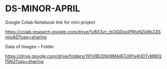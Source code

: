 # DS-MINOR-APRIL


Google Colab Notebook link for mini project


https://colab.research.google.com/drive/1vBX3vt_rbOQDqxIPRtxNZkRbZ4SmjxAD?usp=sharing





Data of Images – Folder

https://drive.google.com/drive/folders/191VlBU5Nil9MAl67JXPa4HDTvMWQf5N3?usp=sharing



